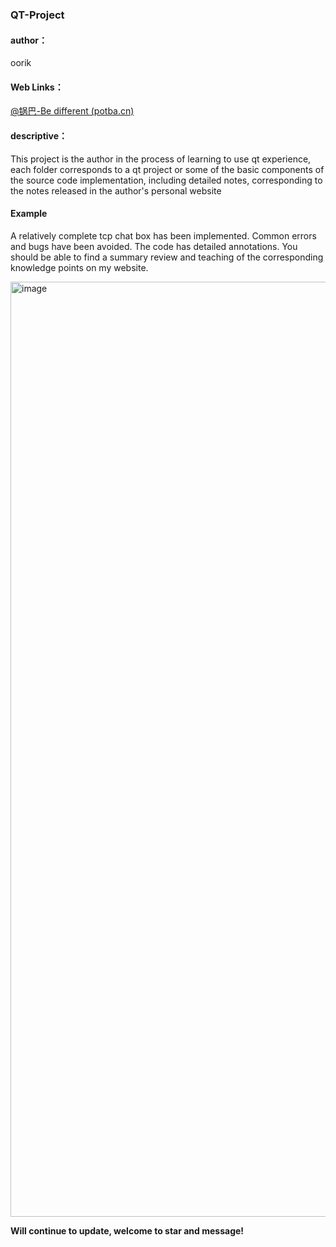 ### QT-Project

#### author：

oorik

#### Web Links：

[@锅巴-Be different (potba.cn)](http://www.potba.cn/)

#### descriptive：

This project is the author in the process of learning to use qt experience, each folder corresponds to a qt project or some of the basic components of the source code implementation, including detailed notes, corresponding to the notes released in the author's personal website

#### Example
A relatively complete tcp chat box has been implemented. Common errors and bugs have been avoided. The code has detailed annotations. You should be able to find a summary review and teaching of the corresponding knowledge points on my website.

<img width="1496" alt="image" src="https://github.com/Xw-oorik/QT-Project/assets/117898635/edf8363c-b331-4a6a-9b2a-a3108a7e689b">

**Will continue to update, welcome to star and message!** 
